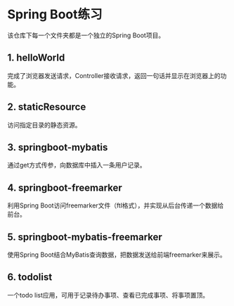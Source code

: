 # Spring Boot练习

该仓库下每一个文件夹都是一个独立的Spring Boot项目。

## 1. helloWorld

完成了浏览器发送请求，Controller接收请求，返回一句话并显示在浏览器上的功能。

## 2. staticResource

访问指定目录的静态资源。

## 3. springboot-mybatis

通过get方式传参，向数据库中插入一条用户记录。

## 4. springboot-freemarker

利用Spring Boot访问freemarker文件（ftl格式），并实现从后台传递一个数据给前台。

## 5. springboot-mybatis-freemarker

使用Spring Boot结合MyBatis查询数据，把数据发送给前端freemarker来展示。

## 6. todolist

一个todo list应用，可用于记录待办事项、查看已完成事项、将事项置顶。